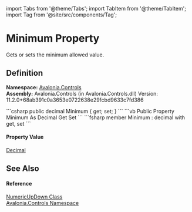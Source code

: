 import Tabs from '@theme/Tabs'; 
import TabItem from '@theme/TabItem'; 
import Tag from '@site/src/components/Tag'; 

# Minimum Property


Gets or sets the minimum allowed value.



## Definition
**Namespace:** <a href="N_Avalonia_Controls">Avalonia.Controls</a>  
**Assembly:** Avalonia.Controls (in Avalonia.Controls.dll) Version: 11.2.0+68ab391c0a3653e0722638e29fcbd9633c7fd386

<Tabs groupId="api-code-preview">
<TabItem value="csharp" label="C#">
```csharp
public decimal Minimum { get; set; }
```
</TabItem>
<TabItem value="vb" label="VB">
```vb
Public Property Minimum As Decimal
	Get
	Set
```
</TabItem>
<TabItem value="fsharp" label="F#">
```fsharp
member Minimum : decimal with get, set
```
</TabItem>
</Tabs>



#### Property Value
<a href="https://learn.microsoft.com/dotnet/api/system.decimal" target="_blank" rel="noopener noreferrer">Decimal</a>

## See Also


#### Reference
<a href="T_Avalonia_Controls_NumericUpDown">NumericUpDown Class</a>  
<a href="N_Avalonia_Controls">Avalonia.Controls Namespace</a>  
